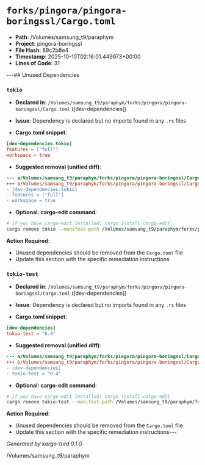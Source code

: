# `forks/pingora/pingora-boringssl/Cargo.toml`

- **Path**: /Volumes/samsung_t9/paraphym
- **Project**: pingora-boringssl
- **File Hash**: 89c2b8e4  
- **Timestamp**: 2025-10-10T02:16:01.449973+00:00  
- **Lines of Code**: 31

---## Unused Dependencies
### `tokio`

- **Declared in**: `/Volumes/samsung_t9/paraphym/forks/pingora/pingora-boringssl/Cargo.toml` ([dev-dependencies])
- **Issue**: Dependency is declared but no imports found in any `.rs` files

- **Cargo.toml snippet**:
```toml
[dev-dependencies.tokio]
features = ["full"]
workspace = true
```

- **Suggested removal (unified diff)**:
```diff
--- a/Volumes/samsung_t9/paraphym/forks/pingora/pingora-boringssl/Cargo.toml
+++ b/Volumes/samsung_t9/paraphym/forks/pingora/pingora-boringssl/Cargo.toml
- [dev-dependencies.tokio]
- features = ["full"]
- workspace = true
```

- **Optional: cargo-edit command**:
```bash
# If you have cargo-edit installed: cargo install cargo-edit
cargo remove tokio --manifest-path /Volumes/samsung_t9/paraphym/forks/pingora/pingora-boringssl/Cargo.toml
```

**Action Required**:
- Unused dependencies should be removed from the `Cargo.toml` file
- Update this section with the specific remediation instructions
### `tokio-test`

- **Declared in**: `/Volumes/samsung_t9/paraphym/forks/pingora/pingora-boringssl/Cargo.toml` ([dev-dependencies])
- **Issue**: Dependency is declared but no imports found in any `.rs` files

- **Cargo.toml snippet**:
```toml
[dev-dependencies]
tokio-test = "0.4"
```

- **Suggested removal (unified diff)**:
```diff
--- a/Volumes/samsung_t9/paraphym/forks/pingora/pingora-boringssl/Cargo.toml
+++ b/Volumes/samsung_t9/paraphym/forks/pingora/pingora-boringssl/Cargo.toml
- [dev-dependencies]
- tokio-test = "0.4"
```

- **Optional: cargo-edit command**:
```bash
# If you have cargo-edit installed: cargo install cargo-edit
cargo remove tokio-test --manifest-path /Volumes/samsung_t9/paraphym/forks/pingora/pingora-boringssl/Cargo.toml
```

**Action Required**:
- Unused dependencies should be removed from the `Cargo.toml` file
- Update this section with the specific remediation instructions---

*Generated by kargo-turd 0.1.0*

/Volumes/samsung_t9/paraphym